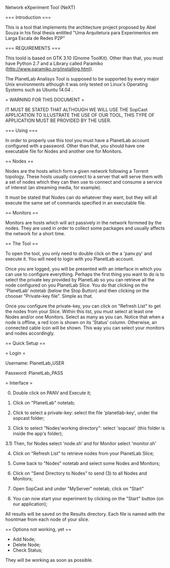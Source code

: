 Network eXperiment Tool (NeXT)

=== Introduction ===

This is a tool that implements the architecture project proposed by Abel Souza in his final 
thesis entitled "Uma Arquitetura para Experimentos em Larga Escala de Redes P2P"

=== REQUIREMENTS ===

This toold is based on GTK 3.10 (Gnome ToolKit). Other than that, you must have Python 2.7 and a Library called Paramiko (http://www.paramiko.org/installing.html).

The PlanetLab Analisys Tool is supposed to be supported by every major Unix environments although it was only tested on Linux's Operating Systems such as Ubuntu 14.04 .

= WARNING FOR THIS DOCUMENT =

IT MUST BE STATED THAT ALTHOUGH WE WILL USE THE SopCast APPLICATION TO ILLUSTRATE THE USE OF OUR TOOL, THIS TYPE OF APPLICATION MUST BE PROVIDED BY THE USER.

=== Using ===

In order to properly use this tool you must have a PlanetLab account configured with a password. Other than that, you should have one executable file for Nodes and another one for Monitors.

== Nodes ==

Nodes are the hosts which form a given network following a Torrent topology. These hosts usually connect to a server that will serve them with a set of nodes which they can then use to connect and consume a service of interest (an streaming media, for example). 

It must be stated that Nodes can do whatever they want, but they will all execute the same set of commands specified in an executable file.

== Monitors ==

Monitors are hosts which will act passively in the network formmed by the nodes. They are used in order to collect some packages and usually affects the network for a short time.

== The Tool ==

To open the tool, you only need to double click on the a 'panv.py' and execute it. You will need to login with you PlanetLab account.

Once you are logged, you will be presented with an interface in which you can use to configure everything. Perhaps the first thing you want to do is to select the private key provided by PlanetLab so you can retrieve all the node configured on you PlanetLab Slice.
You do that clicking on the 'PlanetLab' notetab (below the Stop Button) and then clicking on the chooser "Private-key file". Simple as that.

Once you configure the private-key, you can click on "Refresh List" to get the nodes from your Slice. Within this list, you must select
at least one Nodes and/or one Monitors. Select as many as you can. Notice that when a node is offline, a red icon is shown on its 'Status' column. Otherwise, an connected cable icon will be shown. This way you can select your monitors and nodes accordingly.


== Quick Setup ==

= Login =

Username: PlanetLab_USER

Password: PlanetLab_PASS

= Interface =

0) Double click on PANV and Execute it;

1) Click on "PlanetLab" notetab;

2) Click to select a private-key: select the file 'planetlab-key', under the sopcast folder;

3) Click to select "Nodes'working directory": select 'sopcast' (this folder is inside the app's folder);

3.1) Then, for Nodes select 'node.sh' and for Monitor select 'monitor.sh'

4) Click on "Refresh List" to retrieve nodes from your PlanetLab Slice;

5) Come back to "Nodes" notetab and select some Nodes and Monitors;

6) Click on "Send Directory to Nodes" to send (3) to all Nodes and Monitors;

7) Open SopCast and under "MyServer" notetab, click on "Start"

8) You can now start your experiment by clicking on the "Start" button (on our application);


All results will be saved on the Results directory. Each file is named with the hosntmae from each node of your slice. 

== Options not working, yet ==

- Add Node;
- Delete Node;
- Check Status;

They will be working as soon as possible.
